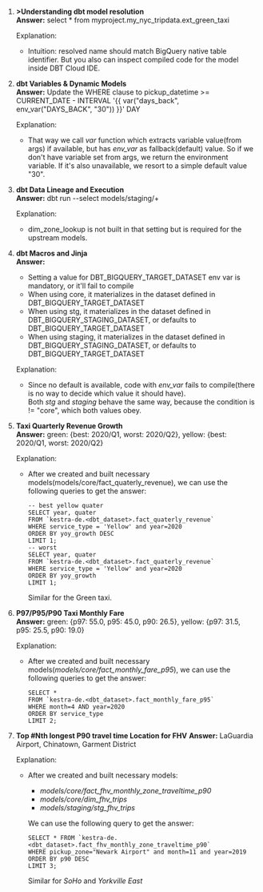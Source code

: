 1. **>Understanding dbt model resolution** \
   **Answer:** select * from myproject.my_nyc_tripdata.ext_green_taxi

   Explanation:
    - Intuition: resolved name should match BigQuery native table identifier. But you also can inspect compiled code for the model inside DBT Cloud IDE.
2. **dbt Variables & Dynamic Models** \
   **Answer:** Update the WHERE clause to pickup_datetime >= CURRENT_DATE - INTERVAL '{{ var("days_back", env_var("DAYS_BACK", "30")) }}' DAY
   
   Explanation:
    - That way we call <em>var</em> function which extracts variable value(from args) if available, but has <em>env_var</em> as fallback(default) value. So if we don't have variable set from args, we return the environment variable. If it's also unavailable, we resort to a simple default value "30".
3. **dbt Data Lineage and Execution**\
   **Answer:** dbt run --select models/staging/+

   Explanation:
    - dim_zone_lookup is not built in that setting but is required for the upstream models.
4. **dbt Macros and Jinja** \
   **Answer:**
    - Setting a value for DBT_BIGQUERY_TARGET_DATASET env var is mandatory, or it'll fail to compile
    - When using core, it materializes in the dataset defined in DBT_BIGQUERY_TARGET_DATASET
    - When using stg, it materializes in the dataset defined in DBT_BIGQUERY_STAGING_DATASET, or defaults to DBT_BIGQUERY_TARGET_DATASET
    - When using staging, it materializes in the dataset defined in DBT_BIGQUERY_STAGING_DATASET, or defaults to DBT_BIGQUERY_TARGET_DATASET
    
    Explanation:
    - Since no default is available, code with <em>env_var</em> fails to compile(there is no way to decide which value it should have).\
    Both <em>stg</em> and <em>staging</em> behave the same way, because the condition is != "core", which both values obey.

5. **Taxi Quarterly Revenue Growth**\
   **Answer:** green: {best: 2020/Q1, worst: 2020/Q2}, yellow: {best: 2020/Q1, worst: 2020/Q2}

   Explanation:
    - After we created and built necessary models(models/core/fact_quaterly_revenue), we can use the following queries to get the answer:
        ~~~
        -- best yellow quater
        SELECT year, quater
        FROM `kestra-de.<dbt_dataset>.fact_quaterly_revenue`
        WHERE service_type = 'Yellow' and year=2020
        ORDER BY yoy_growth DESC
        LIMIT 1;
        -- worst
        SELECT year, quater
        FROM `kestra-de.<dbt_dataset>.fact_quaterly_revenue`
        WHERE service_type = 'Yellow' and year=2020
        ORDER BY yoy_growth
        LIMIT 1;
        ~~~
        Similar for the Green taxi.
6. **P97/P95/P90 Taxi Monthly Fare**\
   **Answer:** green: {p97: 55.0, p95: 45.0, p90: 26.5}, yellow: {p97: 31.5, p95: 25.5, p90: 19.0}

   Explanation: 
    - After we created and built necessary models(<em>models/core/fact_monthly_fare_p95</em>), we can use the following queries to get the answer:
        ~~~
        SELECT *
        FROM `kestra-de.<dbt_dataset>.fact_monthly_fare_p95`
        WHERE month=4 AND year=2020
        ORDER BY service_type
        LIMIT 2;
        ~~~
7. **Top #Nth longest P90 travel time Location for FHV**
   **Answer:** LaGuardia Airport, Chinatown, Garment District

   Explanation:
    - After we created and built necessary models:
      - <em>models/core/fact_fhv_monthly_zone_traveltime_p90</em>
      - <em>models/core/dim_fhv_trips</em>
      - <em>models/staging/stg_fhv_trips</em>
  
      We can use the following query to get the answer:
        ~~~
        SELECT * FROM `kestra-de.<dbt_dataset>.fact_fhv_monthly_zone_traveltime_p90` 
        WHERE pickup_zone="Newark Airport" and month=11 and year=2019
        ORDER BY p90 DESC
        LIMIT 3;
        ~~~
        Similar for <em>SoHo</em> and <em>Yorkville East</em>












   
   